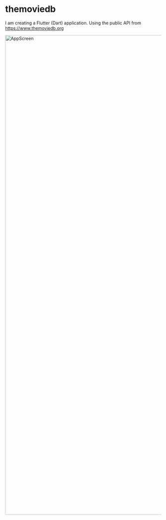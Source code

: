 # themoviedb
I am creating a Flutter (Dart) application. 
Using the public API from https://www.themoviedb.org

<img width="1545" alt="AppScreen" src="https://user-images.githubusercontent.com/57004611/153259776-631e268f-097a-4015-a4b2-b203362e95d8.png">
